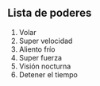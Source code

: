 ## Lista de poderes

1. Volar
2. Super velocidad
3. Aliento frío
4. Super fuerza
5. Visión nocturna
6. Detener el tiempo

